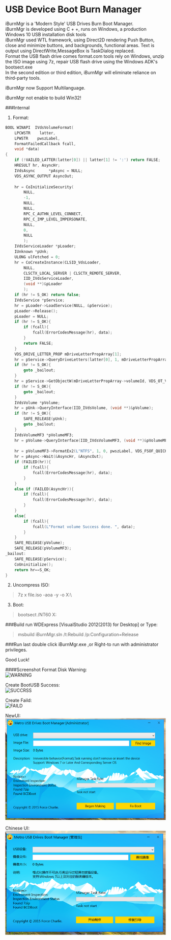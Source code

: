 USB Device Boot Burn Manager 
========
iBurnMgr is a 'Modern Style' USB Drives Burn Boot Manager.   
iBurnMgr is developed using C + +, runs on Windows, a production Windows 10 USB installation disk tools   
iBurnMgr used WTL framework, using Direct2D rendering Push Button, close and minimize buttons, and backgrounds, 
functional areas. Text is output using DirectWrite,MessageBox is TaskDialog replaced.    
Format the USB flash drive comes format.com tools rely on Windows, unzip the ISO image using 7z, 
repair USB flash drive using the Windows ADK's bootsect.exe   
In the second edition or third edition, iBurnMgr will eliminate reliance on third-party tools.    

iBurnMgr now Support Multilanguage.

iBurnMgr not enable to build Win32!

###Internal
1. Format:
```c
BOOL WINAPI  IVdsVolumeFormat(
	LPCWSTR    latter,
	LPWSTR    pwszLabel,
	FormatFailedCallback fcall,
	void *data)
{
	if (!VAILED_LATTER(latter[0]) || latter[1] != ':') return FALSE;
	HRESULT hr, AsyncHr;
	IVdsAsync      *pAsync = NULL;
	VDS_ASYNC_OUTPUT AsyncOut;

	hr = CoInitializeSecurity(
		NULL,
		-1,
		NULL,
		NULL,
		RPC_C_AUTHN_LEVEL_CONNECT,
		RPC_C_IMP_LEVEL_IMPERSONATE,
		NULL,
		0,
		NULL
		);
	IVdsServiceLoader *pLoader;
	IUnknown *pUnk;
	ULONG ulFetched = 0;
	hr = CoCreateInstance(CLSID_VdsLoader,
		NULL,
		CLSCTX_LOCAL_SERVER | CLSCTX_REMOTE_SERVER,
		IID_IVdsServiceLoader,
		(void **)&pLoader
		);
	if (hr != S_OK) return false;
	IVdsService *pService;
	hr = pLoader->LoadService(NULL, &pService);
	pLoader->Release();
	pLoader = NULL;
	if (hr != S_OK){
		if (fcall){
			fcall(ErrorCodesMessage(hr), data);
		}
		return FALSE;
	}
	VDS_DRIVE_LETTER_PROP mDriveLetterPropArray[1];
	hr = pService->QueryDriveLetters(latter[0], 1, mDriveLetterPropArray);
	if (hr != S_OK){
		goto _bailout;
	}
	hr = pService->GetObjectW(mDriveLetterPropArray->volumeId, VDS_OT_VOLUME, &pUnk);
	if (hr != S_OK){
		goto _bailout;
	}
	IVdsVolume *pVolume;
	hr = pUnk->QueryInterface(IID_IVdsVolume, (void **)&pVolume);
	if (hr != S_OK){
		SAFE_RELEASE(pUnk);
		goto _bailout;
	}
	IVdsVolumeMF3 *pVolumeMF3;
	hr = pVolume->QueryInterface(IID_IVdsVolumeMF3, (void **)&pVolumeMF3);

	hr = pVolumeMF3->FormatEx2(L"NTFS", 1, 0, pwszLabel, VDS_FSOF_QUICK, &pAsync);
	hr = pAsync->Wait(&AsyncHr, &AsyncOut);
	if (FAILED(hr)){
		if (fcall){
			fcall(ErrorCodesMessage(hr), data);
		}
	}
	else if (FAILED(AsyncHr)){
		if (fcall){
			fcall(ErrorCodesMessage(hr), data);
		}
	}
	else{
		if (fcall){
			fcall(L"Format volume Success done. ", data);
		}
	}
	SAFE_RELEASE(pVolume);
	SAFE_RELEASE(pVolumeMF3);
_bailout:
	SAFE_RELEASE(pService);
	CoUninitialize();
	return hr==S_OK;
}
```

2. Uncompress ISO:
>7z x file.iso -aoa -y -o X:\

3. Boot:
>bootsect /NT60 X:



###Build
run WDExpress [VisualStudio 2012(2013) for Desktop] 
or Type:
> msbuild iBurnMgr.sln /t:Rebuild /p:Configuration=Release

###Run
last double click iBurnMgr.exe ,or Right-to run with administrator privileges.

Good Luck!



####Screenshot
Format Disk Warning:       
![WARNING](./ImageShow/Image.JPG)  

Create BootUSB Success:        
![SUCCRSS](./ImageShow/101.JPG)    

Create Faild:        
![FAILD](./ImageShow/Image2.JPG)     

NewUI:       
![NewUI](./ImageShow/NewUI.PNG)    


Chinese UI:        
![ChineseUI](./ImageShow/zh-CN.PNG)    
